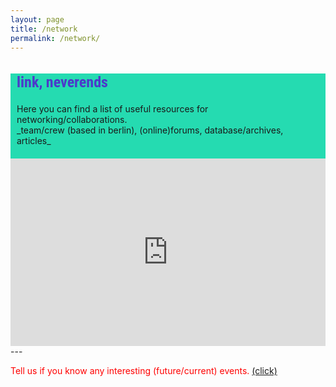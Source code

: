 ```yaml
---
layout: page
title: /network
permalink: /network/
---
```

<style>
@import url('https://fonts.googleapis.com/css2?family=Roboto+Condensed&display=swap');

.bodycontents {background-color: #25DBB1;
}
.maintext {margin: 10px 10px 20px 10px;
}

h2 {color:#4C39CA; font-size: 24px; font-family: 'Roboto Condensed', sans-serif;
}
     
</style>

<div class="bodycontents">

<div class="maintext">
<h2>link, neverends </h2>
Here you can find a list of useful resources for networking/collaborations. </br>
_team/crew (based in berlin), (online)forums, database/archives, articles_
</div>

<iframe style="border-style: none; width:100%; height:300px;" src="https://commaneverends.github.io/table_network/index.html" frameBorder="0"></iframe>

</div>
---

<font color="red"> Tell us if you know any interesting (future/current) events. <a href="/contact/" target="_blank"> (click) </a></font>
